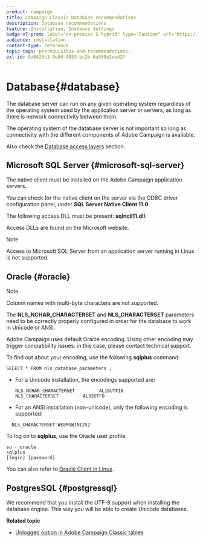 ```yaml
---
product: campaign
title: Campaign Classic Database recommendations
description: Database recommendations
feature: Installation, Instance Settings
badge-v7-prem: label="on-premise & hybrid" type="Caution" url="https://experienceleague.adobe.com/docs/campaign-classic/using/installing-campaign-classic/architecture-and-hosting-models/hosting-models-lp/hosting-models.html" tooltip="Applies to on-premise and hybrid deployments only"
audience: installation
content-type: reference
topic-tags: prerequisites-and-recommendations-
exl-id: 8a0426c1-9e8d-4053-bc2b-6a550e2eed2f
---
```

# Database{#database}



The database server can run on any given operating system regardless of the operating system used by the application server or servers, as long as there is network connectivity between them.

The operating system of the database server is not important so long as connectivity with the different components of Adobe Campaign is available.

Also check the [Database access layers](../../installation/using/prerequisites-of-campaign-installation-in-linux.md#database-access-layers) section.

## Microsoft SQL Server {#microsoft-sql-server}

The native client must be installed on the Adobe Campaign application servers.

You can check for the native client on the server via the ODBC driver configuration panel, under **SQL Server Native Client 11.0**.

The following access DLL must be present: **sqlncli11.dll**.

Access DLLs are found on the Microsoft website.

>[!NOTE]
>
>Access to Microsoft SQL Server from an application server running in Linux is not supported.

## Oracle {#oracle}

>[!NOTE]
>
>Column names with multi-byte characters are not supported.

The **NLS_NCHAR_CHARACTERSET** and **NLS_CHARACTERSET** parameters need to be correctly properly configured in order for the database to work in Unicode or ANSI.

Adobe Campaign uses default Oracle encoding. Using other encoding may trigger compatibility issues: in this case, please contact technical support.

To find out about your encoding, use the following **sqlplus** command:

```
SELECT * FROM nls_database_parameters ;
```

* For a Unicode installation, the encodings supported are:

  ```
  NLS_NCHAR_CHARACTERSET         AL16UTF16
  NLS_CHARACTERSET         AL32UTF8
  ```

* For an ANSI installation (non-unicode), only the following encoding is supported:

```
  NLS_CHARACTERSET WE8MSWIN1252
```

To log on to **sqlplus**, use the Oracle user profile:

```
su - oracle 
sqlplus 
[login] [password]
```

You can also refer to [Oracle Client in Linux](../../installation/using/installing-packages-with-linux.md#oracle-client-in-linux).

## PostgresSQL {#postgressql}

We recommend that you install the UTF-8 support when installing the database engine. This way you will be able to create Unicode databases.

**Related topic**

* [Unlogged option in Adobe Campaign Classic tables](https://helpx.adobe.com/campaign/kb/unlogged-tables-classic.html)
